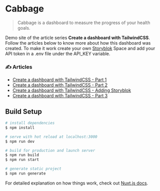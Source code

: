 # Cabbage

> Cabbage is a dashboard to measure the progress of your health goals.

Demo site of the article series **Create a dashboard with TailwindCSS**.
Follow the articles below to know more about how this dashboard was created. To make it work create your own [Storyblok](https://www.storyblok.com/) Space and add your API token in a .env file under the API_KEY variable.

### ✍ Articles

- [Create a dashboard with TailwindCSS - Part 1](https://www.dawntraoz.com/blog/create-a-dashboard-with-tailwindcss-part-1)
- [Create a dashboard with TailwindCSS - Part 2](https://www.dawntraoz.com/blog/create-a-dashboard-with-tailwindcss-part-2)
- [Create a dashboard with TailwindCSS - Adding Storyblok](https://www.dawntraoz.com/blog/create-a-dashboard-with-tailwindcss-adding-storyblok)
- [Create a dashboard with TailwindCSS - Part 3](https://www.dawntraoz.com/blog/create-a-dashboard-with-tailwindcss-part-3)

## Build Setup

```bash
# install dependencies
$ npm install

# serve with hot reload at localhost:3000
$ npm run dev

# build for production and launch server
$ npm run build
$ npm run start

# generate static project
$ npm run generate
```

For detailed explanation on how things work, check out [Nuxt.js docs](https://nuxtjs.org).
